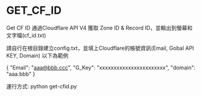 # GET_CF_ID
Get CF ID
通過Cloudflare API V4 獲取 Zone ID & Record ID，並輸出到螢幕和文字檔(cf_id.txt)


請自行在根目錄建立config.txt，並填上Cloudflare的帳號資訊(Email, Gobal API KEY, Domain)
以下為範例

{
	"Email": "aaa@bbb.ccc",
	"G_Key": "xxxxxxxxxxxxxxxxxxxxxxx",
	"domain": "aaa.bbb"
}


運行方式: python get-cfid.py
